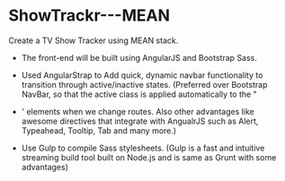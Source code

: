 # ShowTrackr---MEAN

Create a TV Show Tracker using MEAN stack.

- The front-end will be built using AngularJS and Bootstrap Sass.


- Used AngularStrap to Add quick, dynamic navbar functionality to transition through active/inactive states.
(Preferred over Bootstrap NavBar, so that the active class is applied automatically to the "<li>' elements when we change routes. Also other advantages like awesome directives that integrate with AngualrJS such as Alert, Typeahead, Tooltip, Tab and many more.)


- Use Gulp to compile Sass stylesheets. 
(Gulp is a fast and intuitive streaming build tool built on Node.js and is same as Grunt with some advantages)




